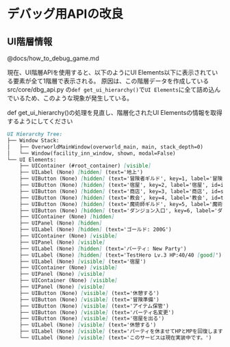 # デバッグ用APIの改良

## UI階層情報

@docs/how_to_debug_game.md

現在、UI階層APIを使用すると、以下のようにUI Elements以下に表示されている要素が全て1階層で表示される。
原因は、この階層データを作成している src/core/dbg_api.py の`def get_ui_hierarchy()`で`UI Elements`に全て詰め込んでいるため、このような現象が発生している。

def get_ui_hierarchy()の処理を見直し、階層化されたUI Elementsの情報を取得するようにしてください

```md
UI Hierarchy Tree:
├── Window Stack:
│   ├── OverworldMainWindow(overworld_main, main, stack_depth=0)
│   └── Window(facility_inn_window, shown, modal=False)
└── UI Elements:
    ├── UIContainer (#root_container) [visible]
    ├── UILabel (None) [hidden] (text='地上')
    ├── UIButton (None) [hidden] (text='冒険者ギルド', key=1, label='冒険者ギルド', id=guild)
    ├── UIButton (None) [hidden] (text='宿屋', key=2, label='宿屋', id=inn)
    ├── UIButton (None) [hidden] (text='商店', key=3, label='商店', id=shop)
    ├── UIButton (None) [hidden] (text='教会', key=4, label='教会', id=temple)
    ├── UIButton (None) [hidden] (text='魔術師ギルド', key=5, label='魔術師ギルド', id=magic_guild)
    ├── UIButton (None) [hidden] (text='ダンジョン入口', key=6, label='ダンジョン入口', id=dungeon_entrance)
    ├── UIContainer (None) [hidden]
    ├── UIPanel (None) [hidden]
    ├── UILabel (None) [hidden] (text='ゴールド: 200G')
    ├── UIContainer (None) [visible]
    ├── UIPanel (None) [visible]
    ├── UILabel (None) [hidden] (text='パーティ: New Party')
    ├── UILabel (None) [hidden] (text='TestHero Lv.3 HP:40/40 [good]')
    ├── UILabel (None) [visible] (text='宿屋')
    ├── UIContainer (None) [visible]
    ├── UIPanel (None) [visible]
    ├── UIContainer (None) [visible]
    ├── UIPanel (None) [visible]
    ├── UIButton (None) [visible] (text='休憩する')
    ├── UIButton (None) [visible] (text='冒険準備')
    ├── UIButton (None) [visible] (text='アイテム保管')
    ├── UIButton (None) [visible] (text='パーティ名変更')
    ├── UIButton (None) [visible] (text='宿屋を出る')
    ├── UILabel (None) [visible] (text='休憩する')
    ├── UILabel (None) [visible] (text='パーティを休ませてHPとMPを回復します')
    └── UILabel (None) [visible] (text='このサービスは現在実装中です。')
```
